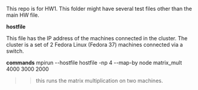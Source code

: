 This repo is for HW1. This folder might have several test files other than the main HW file.

**hostfile**

This file has the IP address of the machines connected in the cluster.
The cluster is a set of 2 Fedora Linux (Fedora 37) machines connected via a switch.

**commands**
mpirun --hostfile hostfile -np 4 --map-by node matrix_mult 4000 3000 2000

>> this runs the matrix multiplication on two machines.



